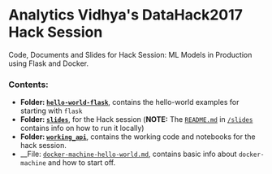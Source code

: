 # Analytics Vidhya's DataHack2017 Hack Session

Code, Documents and Slides for Hack Session: ML Models in Production using Flask and Docker.

### Contents:

- __Folder: [`hello-world-flask`](https://github.com/pratos/datahack2017-workshop-av/tree/master/hello-world-flask)__, contains the hello-world examples for starting with `flask`
- __Folder: [`slides`](https://github.com/pratos/datahack2017-workshop-av/tree/master/slides)__, for the Hack session (__NOTE:__ The [`README.md`](https://github.com/pratos/datahack2017-workshop-av/blob/master/slides/README.md) in [`/slides`](https://github.com/pratos/datahack2017-workshop-av/tree/master/slides) contains info on how to run it locally) 
- __Folder: [`working_api`](https://github.com/pratos/datahack2017-workshop-av/tree/master/working_api)__, contains the working code and notebooks for the hack session.
- __File: [`docker-machine-hello-world.md`](https://github.com/pratos/datahack2017-workshop-av/blob/master/docker-machine-hello-world.md), contains basic info about `docker-machine` and how to start off.
